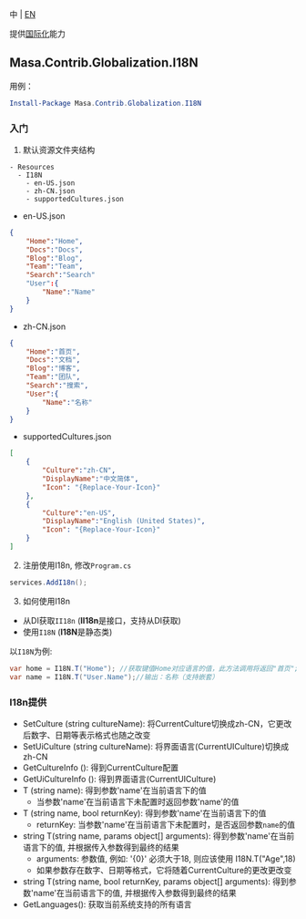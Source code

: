 中 | [EN](README.md)

提供[国际化](https://developer.mozilla.org/zh-CN/docs/Mozilla/Add-ons/WebExtensions/Internationalization)能力

## Masa.Contrib.Globalization.I18N

用例：

``` powershell
Install-Package Masa.Contrib.Globalization.I18N
```

### 入门

1. 默认资源文件夹结构

``` structure
- Resources
  - I18N
    - en-US.json
    - zh-CN.json
    - supportedCultures.json
```

* en-US.json

``` en-US.json
{
    "Home":"Home",
    "Docs":"Docs",
    "Blog":"Blog",
    "Team":"Team",
    "Search":"Search"
    "User":{
        "Name":"Name"
    }
}
```

* zh-CN.json

``` zh-CN.json
{
    "Home":"首页",
    "Docs":"文档",
    "Blog":"博客",
    "Team":"团队",
    "Search":"搜索",
    "User":{
        "Name":"名称"
    }
}
```

* supportedCultures.json

``` supportedCultures.json
[
    {
        "Culture":"zh-CN",
        "DisplayName":"中文简体",
        "Icon": "{Replace-Your-Icon}"
    },
    {
        "Culture":"en-US",
        "DisplayName":"English (United States)",
        "Icon": "{Replace-Your-Icon}"
    }
]
```

2. 注册使用I18n, 修改`Program.cs`

``` C#
services.AddI18n();
```

3. 如何使用I18n

* 从DI获取`II18n` (**II18n**是接口，支持从DI获取)
* 使用`I18N` (**I18N**是静态类)

以`I18N`为例:

``` C#
var home = I18N.T("Home"); //获取键值Home对应语言的值，此方法调用将返回"首页";
var name = I18N.T("User.Name");//输出：名称（支持嵌套）
```

### I18n提供

* SetCulture (string cultureName): 将CurrentCulture切换成zh-CN，它更改后数字、日期等表示格式也随之改变
* SetUiCulture (string cultureName): 将界面语言(CurrentUICulture)切换成zh-CN
* GetCultureInfo (): 得到CurrentCulture配置
* GetUiCultureInfo (): 得到界面语言(CurrentUICulture)
* T (string name): 得到参数'name'在当前语言下的值
  * 当参数'name'在当前语言下未配置时返回参数'name'的值
* T (string name, bool returnKey): 得到参数'name'在当前语言下的值
  * returnKey: 当参数'name'在当前语言下未配置时，是否返回参数`name`的值
* string T(string name, params object[] arguments): 得到参数'name'在当前语言下的值, 并根据传入参数得到最终的结果
  * arguments: 参数值, 例如: '{0}' 必须大于18, 则应该使用 I18N.T("Age",18)
  * 如果参数存在数字、日期等格式，它将随着CurrentCulture的更改更改变
* string T(string name, bool returnKey, params object[] arguments): 得到参数'name'在当前语言下的值, 并根据传入参数得到最终的结果
* GetLanguages(): 获取当前系统支持的所有语言